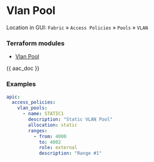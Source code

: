 # Vlan Pool

Location in GUI:
`Fabric` » `Access Policies` » `Pools` » `VLAN`

### Terraform modules

* [Vlan Pool](https://registry.terraform.io/modules/netascode/vlan-pool/aci/latest)

{{ aac_doc }}
### Examples

```yaml
apic:
  access_policies:
    vlan_pools:
      - name: STATIC1
        description: "Static VLAN Pool"
        allocation: static
        ranges:
          - from: 4000
            to: 4002
            role: external
            description: "Range #1"
```
